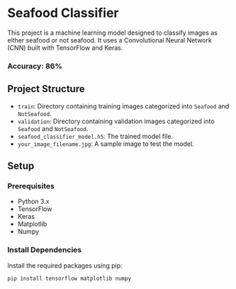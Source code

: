 # Seafood Classifier

This project is a machine learning model designed to classify images as either seafood or not seafood. It uses a Convolutional Neural Network (CNN) built with TensorFlow and Keras.


### Accuracy: 86%


## Project Structure

- `train`: Directory containing training images categorized into `Seafood` and `NotSeafood`.
- `validation`: Directory containing validation images categorized into `Seafood` and `NotSeafood`.
- `seafood_classifier_model.h5`: The trained model file.
- `your_image_filename.jpg`: A sample image to test the model.

## Setup

### Prerequisites

- Python 3.x
- TensorFlow
- Keras
- Matplotlib
- Numpy

### Install Dependencies

Install the required packages using pip:

```bash
pip install tensorflow matplotlib numpy


